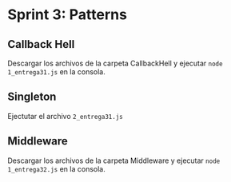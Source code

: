 # Sprint 3: Patterns

## Callback Hell  
Descargar los archivos de la carpeta CallbackHell y ejecutar ``node 1_entrega31.js`` en la consola.  

## Singleton  
Ejectutar el archivo ``2_entrega31.js``

## Middleware  
Descargar los archivos de la carpeta Middleware y ejecutar ``node 1_entrega32.js`` en la consola.